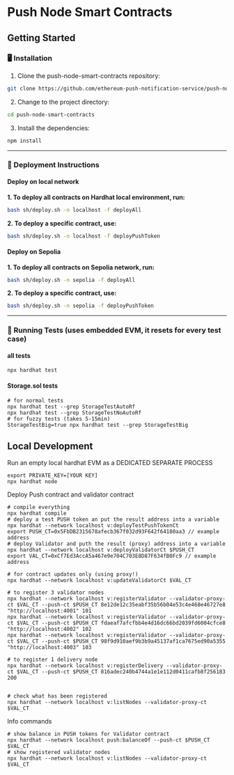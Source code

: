 # Push Node Smart Contracts

## Getting Started

### 🖥 Installation

1. Clone the push-node-smart-contracts repository:
```sh
git clone https://github.com/ethereum-push-notification-service/push-node-smart-contracts
```

2. Change to the project directory:
```sh
cd push-node-smart-contracts
```

3. Install the dependencies:
```sh
npm install
```

---

### 🧩 Deployment Instructions

#### Deploy on local network
**1. To deploy all contracts on Hardhat local environment, run:**
```bash 
bash sh/deploy.sh -n localhost -f deployAll
```

**2. To deploy a specific contract, use:**
```bash 
bash sh/deploy.sh -n localhost -f deployPushToken
```

#### Deploy on Sepolia
**1. To deploy all contracts on Sepolia network, run:**
```bash 
bash sh/deploy.sh -n sepolia -f deployAll
```

**2. To deploy a specific contract, use:**
```bash 
bash sh/deploy.sh -n sepolia -f deployPushToken
```

---

### 🧪 Running Tests (uses embedded EVM, it resets for every test case)
#### all tests
```shell
npx hardhat test
```

#### Storage.sol tests
```shell
# for normal tests
npx hardhat test --grep StorageTestAutoRf
npx hardhat test --grep StorageTestNoAutoRf
# for fuzzy tests (takes 5-15min)
StorageTestBig=true npx hardhat test --grep StorageTestBig
```

## Local Development

Run an empty local hardhat EVM as a DEDICATED SEPARATE PROCESS
```shell
export PRIVATE_KEY=[YOUR KEY]
npx hardhat node
```

Deploy Push contract and validator contract

```shell
# compile everything
npx hardhat compile
# deploy a test PUSH token an put the result address into a variable
npx hardhat --network localhost v:deployTestPushTokenCt
export PUSH_CT=0x5FbDB2315678afecb367f032d93F642f64180aa3 // example address
# deploy Validator and puth the result (proxy) address into a variable
npx hardhat --network localhost v:deployValidatorCt $PUSH_CT
export VAL_CT=0xCf7Ed3AccA5a467e9e704C703E8D87F634fB0Fc9 // example address

# for contract updates only (using proxy!)
npx hardhat --network localhost v:updateValidatorCt $VAL_CT

# to register 3 validator nodes
npx hardhat --network localhost v:registerValidator --validator-proxy-ct $VAL_CT --push-ct $PUSH_CT 8e12de12c35eabf35b56b04e53c4e468e46727e8 "http://localhost:4001" 101
npx hardhat --network localhost v:registerValidator --validator-proxy-ct $VAL_CT --push-ct $PUSH_CT fdaeaf7afcfbb4e4d16dc66bd2039fd6004cfce8 "http://localhost:4002" 102
npx hardhat --network localhost v:registerValidator --validator-proxy-ct $VAL_CT --push-ct $PUSH_CT 98f9d910aef9b3b9a45137af1ca7675ed90a5355 "http://localhost:4003" 103

# to register 1 delivery node
npx hardhat --network localhost v:registerDelivery --validator-proxy-ct $VAL_CT --push-ct $PUSH_CT 816adec240b4744a1e1e112d0411cafb8f256183 200


# check what has been registered
npx hardhat --network localhost v:listNodes --validator-proxy-ct $VAL_CT
```

Info commands
```shell
# show balance in PUSH tokens for Validator contract
npx hardhat --network localhost push:balanceOf --push-ct $PUSH_CT $VAL_CT
# show registered validator nodes
npx hardhat --network localhost v:listNodes --validator-proxy-ct $VAL_CT
```
